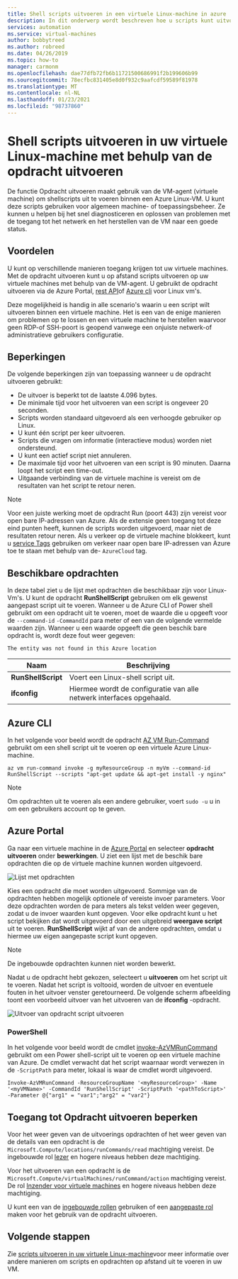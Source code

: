 ```yaml
---
title: Shell scripts uitvoeren in een virtuele Linux-machine in azure
description: In dit onderwerp wordt beschreven hoe u scripts kunt uitvoeren op een virtuele Azure Linux-machine met behulp van de opdracht functie uitvoeren
services: automation
ms.service: virtual-machines
author: bobbytreed
ms.author: robreed
ms.date: 04/26/2019
ms.topic: how-to
manager: carmonm
ms.openlocfilehash: dae77dfb72fb6b11721500686991f2b199606b99
ms.sourcegitcommit: 78ecfbc831405e8d0f932c9aafcdf59589f81978
ms.translationtype: MT
ms.contentlocale: nl-NL
ms.lasthandoff: 01/23/2021
ms.locfileid: "98737860"
---
```

# <a name="run-shell-scripts-in-your-linux-vm-by-using-run-command"></a>Shell scripts uitvoeren in uw virtuele Linux-machine met behulp van de opdracht uitvoeren

De functie Opdracht uitvoeren maakt gebruik van de VM-agent (virtuele machine) om shellscripts uit te voeren binnen een Azure Linux-VM. U kunt deze scripts gebruiken voor algemeen machine- of toepassingsbeheer. Ze kunnen u helpen bij het snel diagnosticeren en oplossen van problemen met de toegang tot het netwerk en het herstellen van de VM naar een goede status.

## <a name="benefits"></a>Voordelen

U kunt op verschillende manieren toegang krijgen tot uw virtuele machines. Met de opdracht uitvoeren kunt u op afstand scripts uitvoeren op uw virtuele machines met behulp van de VM-agent. U gebruikt de opdracht uitvoeren via de Azure Portal, [rest API](/rest/api/compute/virtual%20machines%20run%20commands/runcommand)of [Azure cli](/cli/azure/vm/run-command#az_vm_run_command_invoke) voor Linux vm's.

Deze mogelijkheid is handig in alle scenario's waarin u een script wilt uitvoeren binnen een virtuele machine. Het is een van de enige manieren om problemen op te lossen en een virtuele machine te herstellen waarvoor geen RDP-of SSH-poort is geopend vanwege een onjuiste netwerk-of administratieve gebruikers configuratie.

## <a name="restrictions"></a>Beperkingen

De volgende beperkingen zijn van toepassing wanneer u de opdracht uitvoeren gebruikt:

* De uitvoer is beperkt tot de laatste 4.096 bytes.
* De minimale tijd voor het uitvoeren van een script is ongeveer 20 seconden.
* Scripts worden standaard uitgevoerd als een verhoogde gebruiker op Linux.
* U kunt één script per keer uitvoeren.
* Scripts die vragen om informatie (interactieve modus) worden niet ondersteund.
* U kunt een actief script niet annuleren.
* De maximale tijd voor het uitvoeren van een script is 90 minuten. Daarna loopt het script een time-out.
* Uitgaande verbinding van de virtuele machine is vereist om de resultaten van het script te retour neren.

> [!NOTE]
> Voor een juiste werking moet de opdracht Run (poort 443) zijn vereist voor open bare IP-adressen van Azure. Als de extensie geen toegang tot deze eind punten heeft, kunnen de scripts worden uitgevoerd, maar niet de resultaten retour neren. Als u verkeer op de virtuele machine blokkeert, kunt u [service Tags](../../virtual-network/network-security-groups-overview.md#service-tags) gebruiken om verkeer naar open bare IP-adressen van Azure toe te staan met behulp van de- `AzureCloud` tag.

## <a name="available-commands"></a>Beschikbare opdrachten

In deze tabel ziet u de lijst met opdrachten die beschikbaar zijn voor Linux-Vm's. U kunt de opdracht **RunShellScript** gebruiken om elk gewenst aangepast script uit te voeren. Wanneer u de Azure CLI of Power shell gebruikt om een opdracht uit te voeren, moet de waarde die u opgeeft voor de `--command-id` `-CommandId` para meter of een van de volgende vermelde waarden zijn. Wanneer u een waarde opgeeft die geen beschik bare opdracht is, wordt deze fout weer gegeven:

```error
The entity was not found in this Azure location
```

|**Naam**|**Beschrijving**|
|---|---|
|**RunShellScript**|Voert een Linux-shell script uit.|
|**ifconfig**| Hiermee wordt de configuratie van alle netwerk interfaces opgehaald.|

## <a name="azure-cli"></a>Azure CLI

In het volgende voor beeld wordt de opdracht [AZ VM Run-Command](/cli/azure/vm/run-command#az_vm_run_command_invoke) gebruikt om een shell script uit te voeren op een virtuele Azure Linux-machine.

```azurecli-interactive
az vm run-command invoke -g myResourceGroup -n myVm --command-id RunShellScript --scripts "apt-get update && apt-get install -y nginx"
```

> [!NOTE]
> Om opdrachten uit te voeren als een andere gebruiker, voert `sudo -u` u in om een gebruikers account op te geven.

## <a name="azure-portal"></a>Azure Portal

Ga naar een virtuele machine in de [Azure Portal](https://portal.azure.com) en selecteer **opdracht uitvoeren** onder **bewerkingen**. U ziet een lijst met de beschik bare opdrachten die op de virtuele machine kunnen worden uitgevoerd.

![Lijst met opdrachten](./media/run-command/run-command-list.png)

Kies een opdracht die moet worden uitgevoerd. Sommige van de opdrachten hebben mogelijk optionele of vereiste invoer parameters. Voor deze opdrachten worden de para meters als tekst velden weer gegeven, zodat u de invoer waarden kunt opgeven. Voor elke opdracht kunt u het script bekijken dat wordt uitgevoerd door een uitgebreid **weergave script** uit te voeren. **RunShellScript** wijkt af van de andere opdrachten, omdat u hiermee uw eigen aangepaste script kunt opgeven.

> [!NOTE]
> De ingebouwde opdrachten kunnen niet worden bewerkt.

Nadat u de opdracht hebt gekozen, selecteert u **uitvoeren** om het script uit te voeren. Nadat het script is voltooid, worden de uitvoer en eventuele fouten in het uitvoer venster geretourneerd. De volgende scherm afbeelding toont een voorbeeld uitvoer van het uitvoeren van de **ifconfig** -opdracht.

![Uitvoer van opdracht script uitvoeren](./media/run-command/run-command-script-output.png)

### <a name="powershell"></a>PowerShell

In het volgende voor beeld wordt de cmdlet [invoke-AzVMRunCommand](/powershell/module/az.compute/invoke-azvmruncommand) gebruikt om een Power shell-script uit te voeren op een virtuele machine van Azure. De cmdlet verwacht dat het script waarnaar wordt verwezen in de `-ScriptPath` para meter, lokaal is waar de cmdlet wordt uitgevoerd.

```powershell-interactive
Invoke-AzVMRunCommand -ResourceGroupName '<myResourceGroup>' -Name '<myVMName>' -CommandId 'RunShellScript' -ScriptPath '<pathToScript>' -Parameter @{"arg1" = "var1";"arg2" = "var2"}
```

## <a name="limiting-access-to-run-command"></a>Toegang tot Opdracht uitvoeren beperken

Voor het weer geven van de uitvoerings opdrachten of het weer geven van de details van een opdracht is de `Microsoft.Compute/locations/runCommands/read` machtiging vereist. De ingebouwde rol [lezer](../../role-based-access-control/built-in-roles.md#reader) en hogere niveaus hebben deze machtiging.

Voor het uitvoeren van een opdracht is de `Microsoft.Compute/virtualMachines/runCommand/action` machtiging vereist. De rol [Inzender voor virtuele machines](../../role-based-access-control/built-in-roles.md#virtual-machine-contributor) en hogere niveaus hebben deze machtiging.

U kunt een van de [ingebouwde rollen](../../role-based-access-control/built-in-roles.md) gebruiken of een [aangepaste rol](../../role-based-access-control/custom-roles.md) maken voor het gebruik van de opdracht uitvoeren.

## <a name="next-steps"></a>Volgende stappen

Zie [scripts uitvoeren in uw virtuele Linux-machine](run-scripts-in-vm.md)voor meer informatie over andere manieren om scripts en opdrachten op afstand uit te voeren in uw VM.
